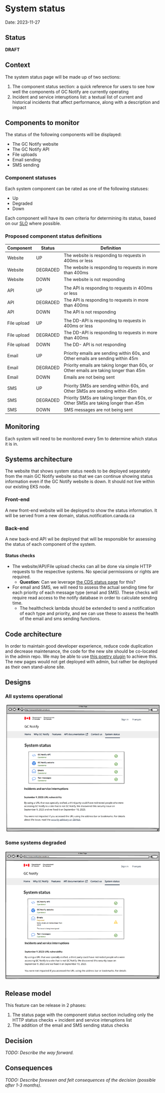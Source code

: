 # System status
Date: 2023-11-27

## Status

**DRAFT**

## Context

The system status page will be made up of two sections:
1. The component status section: a quick reference for users to see how well the components of GC Notify are currently operating
2. Incident and service interuptions list: a textual list of current and historical incidents that affect performance, along with a description and impact

## Components to monitor

The status of the following components will be displayed:
- The GC Notify website
- The GC Notify API
- File uploads
- Email sending
- SMS sending

### Component statuses
Each system component can be rated as one of the following statuses:
- Up
- Degraded
- Down

Each component will have its own criteria for determining its status, based on our [SLO](https://notification.canada.ca/service-level-objectives) where possible.

### Proposed component status definitions
| Component   | Status   | Definition                                                                             |
|-------------|----------|----------------------------------------------------------------------------------------|
|   Website   | UP       | The website is responding to requests in 400ms or less                                 |
|   Website   | DEGRADED | The website is responding to requests in more than 400ms                               |
|   Website   | DOWN     | The website is not responding                                                          |
|             |          |                                                                                        |
|     API     | UP       | The API is responding to requests in 400ms or less                                     |
|     API     | DEGRADED | The API is responding to requests in more than 400ms                                   |
|     API     | DOWN     | The API is not responding                                                              |
|             |          |                                                                                        |
| File upload | UP       | The DD-API is responding to requests in 400ms or less                                  |
| File upload | DEGRADED | The DD-API is responding to requests in more than 400ms                                |
| File upload | DOWN     | The DD- API is not responding                                                          |
|             |          |                                                                                        |
|    Email    | UP       | Priority emails are sending within 60s, and Other emails are sending within 45m        |
|    Email    | DEGRADED | Priority emails are taking longer than 60s, or Other emails are taking longer than 45m |
|    Email    | DOWN     | Emails are not being sent                                                              |
|             |          |                                                                                        |
|     SMS     | UP       | Priority SMSs are sending within 60s, and Other SMSs are sending within 45m            |
|     SMS     | DEGRADED | Priority SMSs are taking longer than 60s, or Other SMSs are taking longer than 45m     |
|     SMS     | DOWN     | SMS messages are not being sent                                                        |

## Monitoring
Each system will need to be monitored every 5m to determine which status it is in.

## Systems architecture
The website that shows system status needs to be deployed separately from the main GC Notify website so that we can continue showing status information even if the GC Notify website is down.  It should not live within our existing EKS node.

### Front-end
A new front-end website will be deployed to show the status information.  It will be served from a new domain, status.notification.canada.ca

### Back-end
A new back-end API wil be deployed that will be responsible for assessing the status of each component of the system.  

#### Status checks
- The website/API/File upload checks can all be done via simple HTTP requests to the respective systems.  No special permissions or rights are required. 
    - **Question**: Can we leverage [the CDS status page](https://github.com/cds-snc/status-statut) for this?
- For email and SMS, we will need to assess the actual sending time for each priority of each message type (email and SMS).  These checks will require read access to the notify database in order to calculate sending time.
   - The healthcheck lambda should be extended to send a notification of each type and priority, and we can use these to assess the health of the email and sms sending functions.

## Code architecture
In order to maintain good developer experience, reduce code duplication and decrease maintenance, the code for the new site should be co-located in the admin repo. We may be able to use [this poetry plugin](https://pypi.org/project/poetry-multiproject-plugin/) to achieve this.  The new pages would not get deployed with admin, but rather be deployed as their own stand-alone site.

## Designs
### All systems operational
![all-up](./diagrams/2023-11-24.system-status/status-up.png)

### Some systems degraded
![some-degraded](./diagrams/2023-11-24.system-status/status-degraded.png)

## Release model
This feature can be release in 2 phases:
1. The status page with the component status section including only the HTTP status checks + incident and service interuptions list
2. The addition of the email and SMS sending status checks

## Decision

_TODO: Describe the way forward._

## Consequences

_TODO: Describe foreseen and felt consequences of the decision (possible after 1-3 months)._

